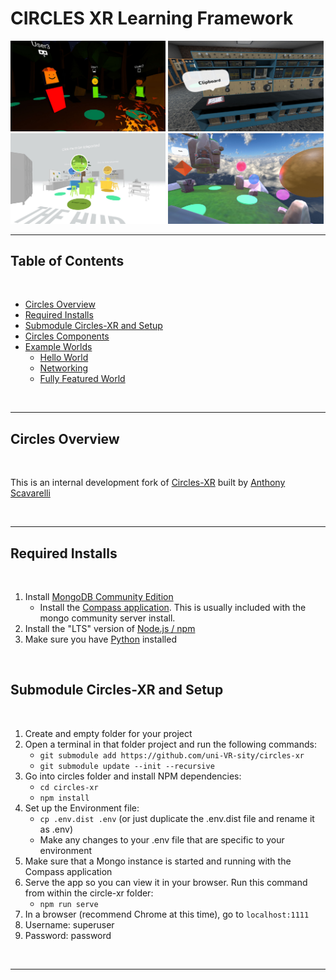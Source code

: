 # CIRCLES XR Learning Framework

<img src="node_server/public/global/images/Circles_MultiPlatform.jpg?raw=true" width="49.3%" alt="Screenshot of 3D avatars around the campfire in CIRCLES" />  <img src="node_server/public/global/images/Circles_WomenInTrades.jpg?raw=true" width="49.3%" alt="Screenshot of CIRCLES' world that highlights the challenges women face in the trades" /><img src="node_server/public/global/images/Circles_KinematicsHub.jpg?raw=true" width="49.3%" alt="Screenshot of CIRCLES' hub world for showcasing basic kinematics" /> <img src="node_server/public/global/images/Circles_ExampleWorld.jpg?raw=true" width="49.3%" alt="Screenshot of CIRCLES' example world for showing Circles' features to developers" />

----------------

## Table of Contents

<br>

- [Circles Overview](#circles-overview)
- [Required Installs](#required-installs)
- [Submodule Circles-XR and Setup](#submodule-circles-xr-and-setup)
- [Circles Components](https://github.com/uni-VR-sity/circles-xr/tree/main/src/components#readme)
- [Example Worlds](https://github.com/uni-VR-sity/circles-xr/tree/main/src/worlds/examples)
    - [Hello World](https://github.com/uni-VR-sity/circles-xr/tree/main/src/worlds/examples/hello-world)
    - [Networking](https://github.com/uni-VR-sity/circles-xr/tree/main/src/worlds/examples/networking)
    - [Fully Featured World](https://github.com/uni-VR-sity/circles-xr/tree/main/src/worlds/examples/fully-featured)


<br>

----------------

## Circles Overview

<br>

This is an internal development fork of [Circles-XR](https://github.com/PlumCantaloupe/circlesxr) built by [Anthony Scavarelli](http://portfolio.anthony-scavarelli.com/)

<br>

----------------

## Required Installs

<br>

1. Install [MongoDB Community Edition](https://www.mongodb.com/try/download/community)
    - Install the [Compass application](https://www.mongodb.com/try/download/compass). This is usually included with the mongo community server install.
1. Install the "LTS" version of [Node.js / npm](https://nodejs.org/en/download/)
1. Make sure you have [Python](https://www.python.org/downloads/) installed

<br>


## Submodule Circles-XR and Setup

<br>

1. Create and empty folder for your project
1. Open a terminal in that folder project and run the following commands:
    - `git submodule add https://github.com/uni-VR-sity/circles-xr`
    - `git submodule update --init --recursive`
1. Go into circles folder and install NPM dependencies:
    - `cd circles-xr`
    - `npm install`
1. Set up the Environment file:
    - `cp .env.dist .env` (or just duplicate the .env.dist file and rename it as .env)
    - Make any changes to your .env file that are specific to your environment
1. Make sure that a Mongo instance is started and running with the Compass application
1. Serve the app so you can view it in your browser. Run this command from within the circle-xr folder:
    - `npm run serve`
1. In a browser (recommend Chrome at this time), go to `localhost:1111`
1. Username: superuser
1. Password: password

<br>
  
----------------
